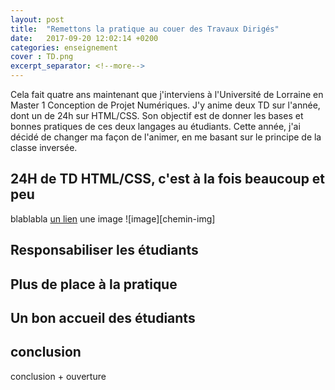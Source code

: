 ```yaml
---
layout: post
title:  "Remettons la pratique au couer des Travaux Dirigés"
date:   2017-09-20 12:02:14 +0200
categories: enseignement
cover : TD.png
excerpt_separator: <!--more-->
---
```


Cela fait quatre ans maintenant que j'interviens à l'Université de Lorraine en Master 1 Conception de Projet Numériques. J'y anime deux TD sur l'année, dont un de 24h sur HTML/CSS.
Son objectif est de donner les bases et bonnes pratiques de ces deux langages au étudiants. Cette année, j'ai décidé de changer ma façon de l'animer, en me basant sur le principe de la classe inversée.
<!--more-->

## 24H de TD HTML/CSS, c'est à la fois beaucoup et peu




blablabla [un lien][lien-url] une image ![image][chemin-img]

## Responsabiliser les étudiants



## Plus de place à la pratique

## Un bon accueil des étudiants



## conclusion

conclusion + ouverture

[lien-url]: http://www.lelien.com